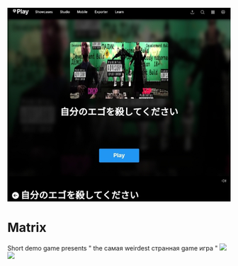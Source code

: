 ![](https://github.com/vo6i/Matrix/blob/main/Screenshot_20241201-100015_1.jpg) 
# Matrix
Short demo game presents " the  самая weirdest странная game игра "
![](https://github.com/vo6i/Matrix/blob/main/InShot_20241201_081036913.gif) 
![](https://github.com/vo6i/Matrix/blob/main/InShot_20241201_080836021.gif) 
